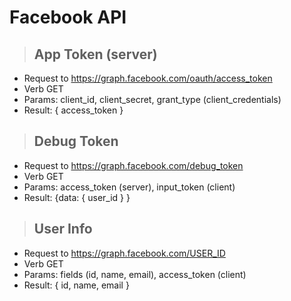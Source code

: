# Facebook API

> ## App Token (server)
* Request to https://graph.facebook.com/oauth/access_token
* Verb GET
* Params: client_id, client_secret, grant_type (client_credentials)
* Result: { access_token }

> ## Debug Token
* Request to https://graph.facebook.com/debug_token
* Verb GET
* Params: access_token (server), input_token (client)
* Result: {data: { user_id } }

> ## User Info
* Request to https://graph.facebook.com/USER_ID
* Verb GET
* Params: fields (id, name, email), access_token (client)
* Result: { id, name, email }





